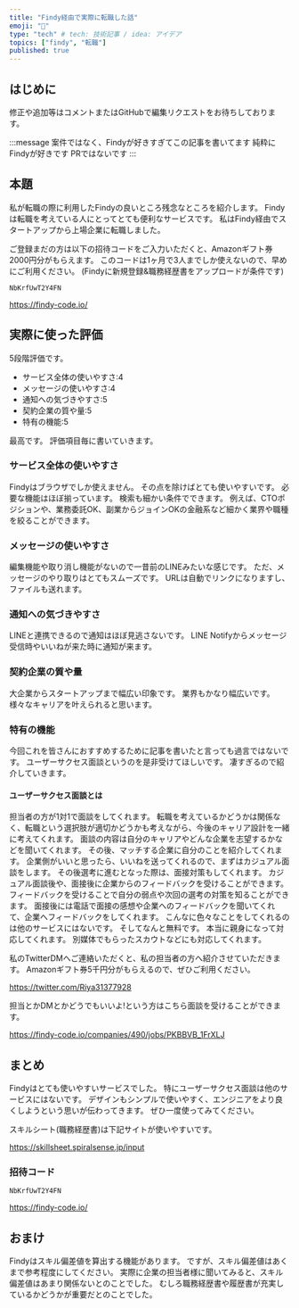 ```yaml
---
title: "Findy経由で実際に転職した話"
emoji: "👋"
type: "tech" # tech: 技術記事 / idea: アイデア
topics: ["findy", "転職"]
published: true
---
```


## はじめに

修正や追加等はコメントまたはGitHubで編集リクエストをお待ちしております。

:::message
案件ではなく、Findyが好きすぎてこの記事を書いてます
純粋にFindyが好きです
PRではないです
:::

## 本題

私が転職の際に利用したFindyの良いところ残念なところを紹介します。
Findyは転職を考えている人にとってとても便利なサービスです。
私はFindy経由でスタートアップから上場企業に転職しました。

ご登録まだの方は以下の招待コードをご入力いただくと、Amazonギフト券2000円分がもらえます。
このコードは1ヶ月で3人までしか使えないので、早めにご利用ください。
(Findyに新規登録&職務経歴書をアップロードが条件です)

```text
NbKrfUwT2Y4FN
```

https://findy-code.io/

## 実際に使った評価

5段階評価です。

- サービス全体の使いやすさ:4
- メッセージの使いやすさ:4
- 通知への気づきやすさ:5
- 契約企業の質や量:5
- 特有の機能:5

最高です。
評価項目毎に書いていきます。

### サービス全体の使いやすさ

Findyはブラウザでしか使えません。
その点を除けばとても使いやすいです。
必要な機能はほぼ揃っています。
検索も細かい条件でできます。
例えば、CTOポジションや、業務委託OK、副業からジョインOKの金融系など細かく業界や職種を絞ることができます。

### メッセージの使いやすさ

編集機能や取り消し機能がないので一昔前のLINEみたいな感じです。
ただ、メッセージのやり取りはとてもスムーズです。
URLは自動でリンクになりますし、ファイルも送れます。

### 通知への気づきやすさ

LINEと連携できるので通知はほぼ見逃さないです。
LINE Notifyからメッセージ受信時やいいねが来た時に通知が来ます。

### 契約企業の質や量

大企業からスタートアップまで幅広い印象です。
業界もかなり幅広いです。
様々なキャリアを叶えられると思います。

### 特有の機能

今回これを皆さんにおすすめするために記事を書いたと言っても過言ではないです。
ユーザーサクセス面談というのを是非受けてほしいです。
凄すぎるので紹介していきます。

#### ユーザーサクセス面談とは

担当者の方が1対1で面談をしてくれます。
転職を考えているかどうかは関係なく、転職という選択肢が適切かどうかも考えながら、今後のキャリア設計を一緒に考えてくれます。
面談の内容は自分のキャリアやどんな企業を志望するかなどを聞いてくれます。
その後、マッチする企業に自分のことを紹介してくれます。
企業側がいいと思ったら、いいねを送ってくれるので、まずはカジュアル面談をします。
その後選考に進むとなった際は、面接対策もしてくれます。
カジュアル面談後や、面接後に企業からのフィードバックを受けることができます。
フィードバックを受けることで自分の弱点や次回の選考の対策を知ることができます。
面接後には電話で面接の感想や企業へのフィードバックを聞いてくれて、企業へフィードバックをしてくれます。
こんなに色々なことをしてくれるのは他のサービスにはないです。
そしてなんと無料です。
本当に親身になって対応してくれます。
別媒体でもらったスカウトなどにも対応してくれます。

私のTwitterDMへご連絡いただくと、私の担当者の方へ紹介させていただきます。
Amazonギフト券5千円分がもらえるので、ぜひご利用ください。

https://twitter.com/Riya31377928

担当とかDMとかどうでもいいよ!という方はこちら面談を受けることができます。

https://findy-code.io/companies/490/jobs/PKBBVB_1FrXLJ

## まとめ

Findyはとても使いやすいサービスでした。
特にユーザーサクセス面談は他のサービスにはないです。
デザインもシンプルで使いやすく、エンジニアをより良くしようという思いが伝わってきます。
ぜひ一度使ってみてください。

スキルシート(職務経歴書)は下記サイトが使いやすいです。

https://skillsheet.spiralsense.jp/input

### 招待コード

```text
NbKrfUwT2Y4FN
```

https://findy-code.io/

## おまけ

Findyはスキル偏差値を算出する機能があります。
ですが、スキル偏差値はあくまで参考程度にしてください。
実際に企業の担当者様に聞いてみると、スキル偏差値はあまり関係ないとのことでした。
むしろ職務経歴書や履歴書が充実しているかどうかが重要だとのことでした。
